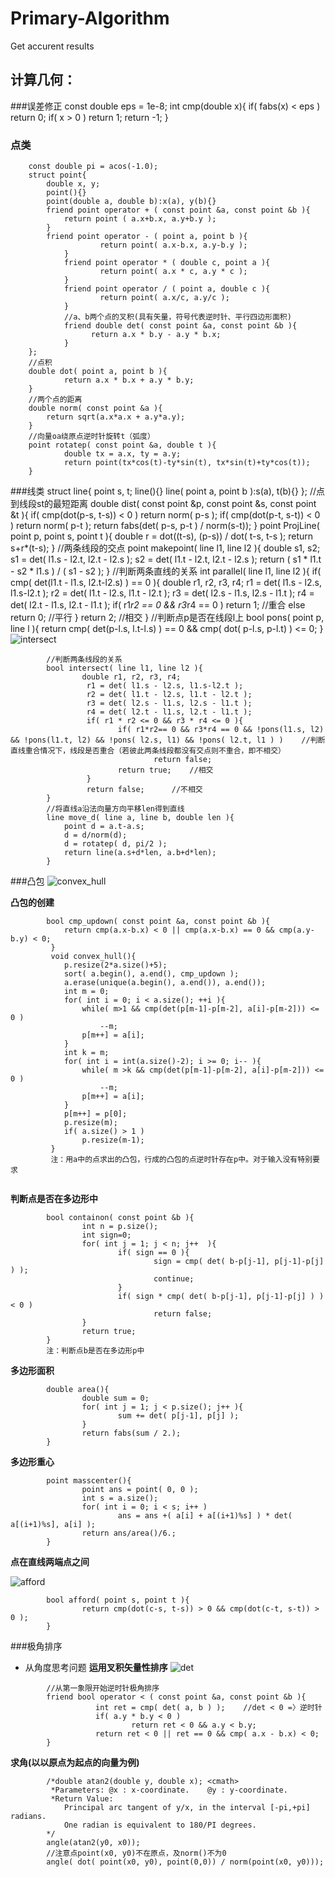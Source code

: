 Primary-Algorithm
=================
Get accurent results

计算几何：
----------------------
###误差修正
		const double eps = 1e-8;
		int cmp(double x){
			if( fabs(x) < eps ) return 0;
			if( x > 0 ) return 1;
			return -1;
		}
### 点类
		const double pi = acos(-1.0);
		struct point{
			double x, y;
			point(){}
			point(double a, double b):x(a), y(b){}
			friend point operator + ( const point &a, const point &b ){
				return point ( a.x+b.x, a.y+b.y );
			}
			friend point operator - ( point a, point b ){
		                return point( a.x-b.x, a.y-b.y );
		        }
		        friend point operator * ( double c, point a ){
		                return point( a.x * c, a.y * c );
		        }
		        friend point operator / ( point a, double c ){
		                return point( a.x/c, a.y/c );
		        }
		        //a、b两个点的叉积(具有矢量，符号代表逆时针、平行四边形面积)
		        friend double det( const point &a, const point &b ){
		              return a.x * b.y - a.y * b.x;
		        }
		};
		//点积
		double dot( point a, point b ){
		        return a.x * b.x + a.y * b.y;
		}
		//两个点的距离
		double norm( const point &a ){
		    return sqrt(a.x*a.x + a.y*a.y);
		}
		//向量oa绕原点逆时针旋转t（弧度）
		point rotatep( const point &a, double t ){
		        double tx = a.x, ty = a.y;
		        return point(tx*cos(t)-ty*sin(t), tx*sin(t)+ty*cos(t));
		}
###线类
		struct line{
			point s, t;
			line(){}
        		line( point a, point b ):s(a), t(b){}
		};
		//点到线段st的最短距离
		double dist( const point &p, const point &s, const point &t ){
		    if( cmp(dot(p-s, t-s)) < 0 ) return norm( p-s );
		    if( cmp(dot(p-t, s-t)) < 0 ) return norm( p-t );
		    return fabs(det( p-s, p-t ) / norm(s-t));
		}
		point ProjLine( point p, point s, point t ){
			double r = dot((t-s), (p-s)) / dot( t-s, t-s );
			return s+r*(t-s);
		}
		//两条线段的交点
		point makepoint( line l1, line l2 ){
		        double s1, s2;
		        s1 = det( l1.s - l2.t, l2.t - l2.s );
		        s2 = det( l1.t - l2.t, l2.t - l2.s );
		        return ( s1 * l1.t - s2 * l1.s ) / ( s1 - s2 );
		}
		//判断两条直线的关系
		int parallel( line l1,  line l2 ){
		        if( cmp( det(l1.t - l1.s, l2.t-l2.s) ) == 0 ){
		                double r1, r2, r3, r4;
		                 r1 = det( l1.s - l2.s, l1.s-l2.t );
		                 r2 = det( l1.t - l2.s, l1.t - l2.t );
		                 r3 = det( l2.s - l1.s, l2.s - l1.t );
		                 r4 = det( l2.t - l1.s, l2.t - l1.t );
		                 if( r1*r2 == 0 && r3*r4 == 0 )
		                        return 1;	//重合
		                else
		                        return 0;	//平行
		        }
		        return 2;			//相交
		}
		//判断点p是否在线段l上
		bool pons( point p, line l ){
		        return cmp( det(p-l.s, l.t-l.s) ) == 0  && cmp( dot( p-l.s, p-l.t) ) <= 0;
		}
![intersect](http://h.hiphotos.baidu.com/image/w%3D2048%3Bq%3D90/sign=ab4cdfc71f950a7b753549c43ee959a8/2cf5e0fe9925bc31bb2485695cdf8db1ca1370c2.jpg)

```
		//判断两条线段的关系
		bool intersect( line l1, line l2 ){
		        double r1, r2, r3, r4;
		         r1 = det( l1.s - l2.s, l1.s-l2.t );
		         r2 = det( l1.t - l2.s, l1.t - l2.t );
		         r3 = det( l2.s - l1.s, l2.s - l1.t );
		         r4 = det( l2.t - l1.s, l2.t - l1.t );
		         if( r1 * r2 <= 0 && r3 * r4 <= 0 ){
		                if( r1*r2== 0 && r3*r4 == 0 && !pons(l1.s, l2) && !pons(l1.t, l2) && !pons( l2.s, l1) && !pons( l2.t, l1 ) )	//判断直线重合情况下，线段是否重合（若彼此两条线段都没有交点则不重合，即不相交）
		                        return false;		
		                return true;	//相交
		         }
		         return false;		//不相交
		}
		//将直线a沿法向量方向平移len得到直线
		line move_d( line a, line b, double len ){
			point d = a.t-a.s;
			d = d/norm(d);
			d = rotatep( d, pi/2 );
			return line(a.s+d*len, a.b+d*len);
		}
```
###凸包
![convex_hull](http://g.hiphotos.baidu.com/image/w%3D2048%3Bq%3D90/sign=982ba314af6eddc426e7b3fb0de38d8c/500fd9f9d72a6059b3f26ceb2a34349b023bba65.jpg)

__凸包的创建__
```
		bool cmp_updown( const point &a, const point &b ){
		    return cmp(a.x-b.x) < 0 || cmp(a.x-b.x) == 0 && cmp(a.y-b.y) < 0;
		 }
		 void convex_hull(){
		    p.resize(2*a.size()+5);
		    sort( a.begin(), a.end(), cmp_updown );
		    a.erase(unique(a.begin(), a.end()), a.end());
		    int m = 0;
		    for( int i = 0; i < a.size(); ++i ){
		        while( m>1 && cmp(det(p[m-1]-p[m-2], a[i]-p[m-2])) <= 0 )
		            --m;
		        p[m++] = a[i];
		    }
		    int k = m;
		    for( int i = int(a.size()-2); i >= 0; i-- ){
		        while( m >k && cmp(det(p[m-1]-p[m-2], a[i]-p[m-2])) <= 0 )
		            --m;
		        p[m++] = a[i];
		    }
		    p[m++] = p[0];
		    p.resize(m);
		    if( a.size() > 1 )
		        p.resize(m-1);
		 }
		 注：用a中的点求出的凸包，行成的凸包的点逆时针存在p中。对于输入没有特别要求
		 
```
__判断点是否在多边形中__
```
		bool containon( const point &b ){
		        int n = p.size();
		        int sign=0;
		        for( int j = 1; j < n; j++  ){
		                if( sign == 0 ){
		                        sign = cmp( det( b-p[j-1], p[j-1]-p[j] ) );
		                        continue;
		                }
		                if( sign * cmp( det( b-p[j-1], p[j-1]-p[j] ) ) < 0 )
		                        return false;
		        }
		        return true;
		}
		注：判断点b是否在多边形p中
```
__多边形面积__
```
		double area(){
		        double sum = 0;
		        for( int j = 1; j < p.size(); j++ ){
		                sum += det( p[j-1], p[j] );
		        }
		        return fabs(sum / 2.);
		}
```
__多边形重心__
```
		point masscenter(){
		        point ans = point( 0, 0 );
		        int s = a.size();
		        for( int i = 0; i < s; i++ )
		                ans = ans +( a[i] + a[(i+1)%s] ) * det( a[(i+1)%s], a[i] );
		        return ans/area()/6.;
		}
```
__点在直线两端点之间__

![afford](http://f.hiphotos.baidu.com/image/w%3D2048%3Bq%3D90/sign=52d4249b272dd42a5f0906ab370360c4/b812c8fcc3cec3fd79fdd687d488d43f86942704.jpg)
```
		bool afford( point s, point t ){
        		return cmp(dot(c-s, t-s)) > 0 && cmp(dot(c-t, s-t)) > 0 );
		}
```
###极角排序
* 从角度思考问题
__运用叉积矢量性排序__
![det](http://f.hiphotos.baidu.com/image/w%3D2048%3Bq%3D90/sign=c0dae43ab0fb43161a1f7d7a149c7d52/bd3eb13533fa828b5ba91912ff1f4134960a5abd.jpg "det")
```
		//从第一象限开始逆时针极角排序
		friend bool operator < ( const point &a, const point &b ){
		           int ret = cmp( det( a, b ) );	//det < 0 =〉逆时针
		           if( a.y * b.y < 0 )	
		                   return ret < 0 && a.y < b.y;
		           return ret < 0 || ret == 0 && cmp( a.x - b.x) < 0;
		}
```
__求角(以以原点为起点的向量为例)__
```
		/*double atan2(double y, double x);	<cmath>
		 *Parameters: @x : x-coordinate.	@y : y-coordinate.
		 *Return Value:
			Principal arc tangent of y/x, in the interval [-pi,+pi] radians.
			One radian is equivalent to 180/PI degrees.
		*/
		angle(atan2(y0, x0));
		//注意点point(x0, y0)不在原点，及norm()不为0
		angle( dot( point(x0, y0), point(0,0)) / norm(point(x0, y0)));

			

